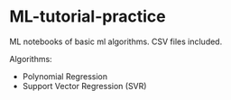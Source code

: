 # ML-tutorial-practice

ML notebooks of basic ml algorithms. CSV files included.

Algorithms:
* Polynomial Regression
* Support Vector Regression (SVR)
